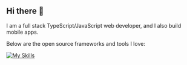 ## Hi there 👋

I am a full stack TypeScript/JavaScript web developer, and I also build mobile apps.

Below are the open source frameworks and tools I love:

[![My Skills](https://skillicons.dev/icons?i=nodejs,express,js,ts,react,html,css,vite,redux,webpack,materialui,bootstrap,electron,svg,java,kotlin,hibernate,spring,gradle,maven,swift,dart,flutter,python,flask,mysql,sqlite,redis,md,wordpress,git,gitlab,docker,linux,nginx,gcp,idea,vscode,androidstudio,vim,twitter,instagram)](https://skillicons.dev)




